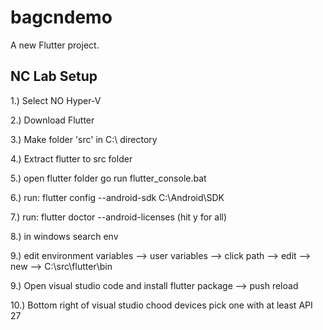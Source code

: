 # bagcndemo

A new Flutter project.

## NC Lab Setup

1.) Select NO Hyper-V

2.) Download Flutter

3.) Make folder 'src' in C:\ directory

4.) Extract flutter to src folder

5.) open flutter folder go run flutter_console.bat

6.) run: flutter config --android-sdk C:\Android\SDK

7.) run: flutter doctor --android-licenses (hit y for all)

8.) in windows search env

9.) edit environment variables --> user variables --> click path --> edit --> new --> C:\src\flutter\bin

9.) Open visual studio code and install flutter package --> push reload

10.) Bottom right of visual studio chood devices pick one with at least API 27
